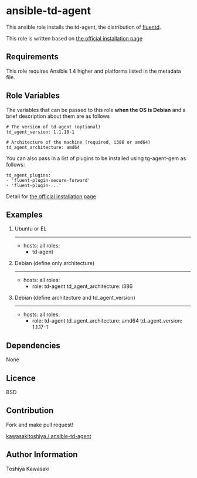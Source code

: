 # ansible-td-agent

This ansible role installs the td-agent, the distribution of [fluentd](http://fluentd.org/).

This role is written based on [the official installation page](http://docs.fluentd.org/categories/installation)

## Requirements

This role requires Ansible 1.4 higher and platforms listed in the metadata file.

## Role Variables

The variables that can be passed to this role **when the OS is Debian** and a brief description about them are as follows

    # The version of td-agent (optional)
    td_agent_version: 1.1.18-1

    # Architecture of the machine (required, i386 or amd64)
    td_agent_architecture: amd64

You can also pass in a list of plugins to be installed using tg-agent-gem as follows:

    td_agent_plugins:
    - 'fluent-plugin-secure-forward'
    - 'fluent-plugin-...'

Detail for [the official installation page](http://docs.fluentd.org/articles/install-by-deb)

## Examples

1) Ubuntu or EL

    ---
    - hosts: all
      roles:
        - td-agent

2) Debian (define only architecture)

    ---
    - hosts: all
      roles:
        - role: td-agent
          td_agent_architecture: i386

3) Debian (define architecture and td_agent_version)

    ---
    - hosts: all
      roles:
        - role: td-agent
          td_agent_architecture: amd64
          td_agent_version: 1.1.17-1


## Dependencies

None

## Licence

BSD

## Contribution

Fork and make pull request!

[kawasakitoshiya / ansible-td-agent](https://github.com/kawasakitoshiya/ansible-td-agent)

## Author Information

Toshiya Kawasaki
